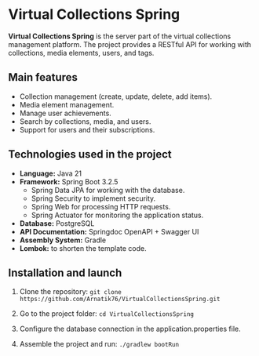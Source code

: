# Virtual Collections Spring

**Virtual Collections Spring** is the server part of the virtual collections management platform. The project provides a RESTful API for working with collections, media elements, users, and tags.

## Main features

- Collection management (create, update, delete, add items).
- Media element management.
- Manage user achievements.
- Search by collections, media, and users.
- Support for users and their subscriptions.

## Technologies used in the project

- **Language:** Java 21
- **Framework:** Spring Boot 3.2.5
    - Spring Data JPA for working with the database.
    - Spring Security to implement security.
    - Spring Web for processing HTTP requests.
    - Spring Actuator for monitoring the application status.
- **Database:** PostgreSQL
- **API Documentation:** Springdoc OpenAPI + Swagger UI
- **Assembly System:** Gradle
- **Lombok:** to shorten the template code.

## Installation and launch

1. Clone the repository:
   `git clone https://github.com/Arnatik76/VirtualCollectionsSpring.git`

2. Go to the project folder:
   `cd VirtualCollectionsSpring`

3. Configure the database connection in the application.properties file.
4. Assemble the project and run:
`./gradlew bootRun`
